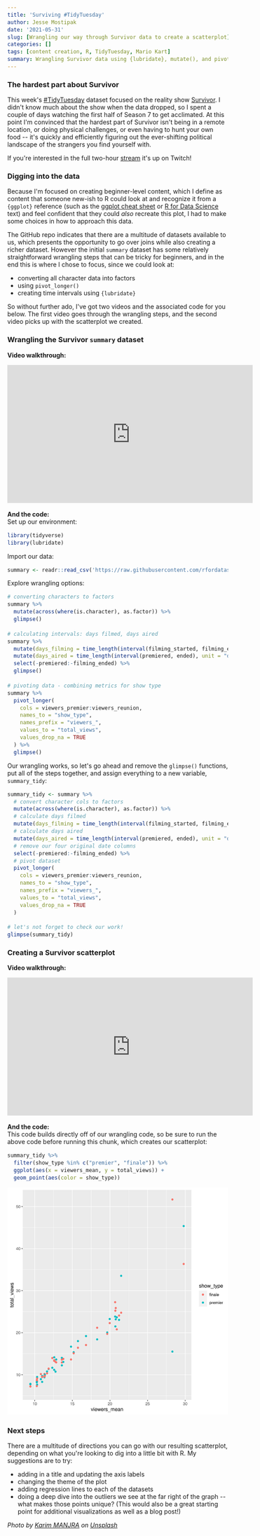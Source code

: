 ```yaml
---
title: 'Surviving #TidyTuesday'
author: Jesse Mostipak
date: '2021-05-31'
slug: [Wrangling our way through Survivor data to create a scatterplot]
categories: []
tags: [content creation, R, TidyTuesday, Mario Kart]
summary: Wrangling Survivor data using {lubridate}, mutate(), and pivot_longer(), and then creating our beginner-level scatterplot.
---
```

### The hardest part about Survivor
This week's [#TidyTuesday](https://github.com/rfordatascience/tidytuesday) dataset focused on the reality show [Survivor](https://en.wikipedia.org/wiki/Survivor_(American_TV_series)). 
I didn't know much about the show when the data dropped, so I spent a couple of days watching the first half of Season 7 to get acclimated. 
At this point I'm convinced that the hardest part of Survivor isn't being in a remote location, or doing physical challenges, or even having to hunt your own food -- it's quickly and efficiently figuring out the ever-shifting political landscape of the strangers you find yourself with. 

If you're interested in the full two-hour [stream](https://www.twitch.tv/videos/1041901196) it's up on Twitch!

### Digging into the data
Because I'm focused on creating beginner-level content, which I define as content that someone new-ish to R could look at and recognize it from a `{ggplot}` reference (such as the [ggplot cheat sheet](https://www.rstudio.com/resources/cheatsheets/) or [R for Data Science](https://r4ds.had.co.nz/) text) and feel confident that they could _also_ recreate this plot, I had to make some choices in how to approach this data.  

The GitHub repo indicates that there are a multitude of datasets available to us, which presents the opportunity to go over joins while also creating a richer dataset. 
However the initial `summary` dataset has some relatively straightforward wrangling steps that can be tricky for beginners, and in the end this is where I chose to focus, since we could look at:

* converting all character data into factors
* using `pivot_longer()` 
* creating time intervals using `{lubridate}`

So without further ado, I've got two videos and the associated code for you below. 
The first video goes through the wrangling steps, and the second video picks up with the scatterplot we created.  

### Wrangling the Survivor `summary` dataset
**Video walkthrough:**  
<iframe width="560" height="315" src="https://www.youtube.com/embed/OEweA4yVAuI" title="YouTube video player" frameborder="0" allow="accelerometer; autoplay; clipboard-write; encrypted-media; gyroscope; picture-in-picture" allowfullscreen></iframe>

**And the code:**  
Set up our environment:

```r
library(tidyverse)
library(lubridate)
```

Import our data:

```r
summary <- readr::read_csv('https://raw.githubusercontent.com/rfordatascience/tidytuesday/master/data/2021/2021-06-01/summary.csv')
```

Explore wrangling options:

```r
# converting characters to factors
summary %>% 
  mutate(across(where(is.character), as.factor)) %>% 
  glimpse()

# calculating intervals: days filmed, days aired
summary %>% 
  mutate(days_filming = time_length(interval(filming_started, filming_ended), unit = "day")) %>% 
  mutate(days_aired = time_length(interval(premiered, ended), unit = "day")) %>% 
  select(-premiered:-filming_ended) %>% 
  glimpse()

# pivoting data - combining metrics for show type
summary %>% 
  pivot_longer(
    cols = viewers_premier:viewers_reunion,
    names_to = "show_type",
    names_prefix = "viewers_",
    values_to = "total_views",
    values_drop_na = TRUE
  ) %>% 
  glimpse()
```

Our wrangling works, so let's go ahead and remove the `glimpse()` functions, put all of the steps together, and assign everything to a new variable, `summary_tidy`:

```r
summary_tidy <- summary %>% 
  # convert character cols to factors
  mutate(across(where(is.character), as.factor)) %>% 
  # calculate days filmed
  mutate(days_filming = time_length(interval(filming_started, filming_ended), unit = "day")) %>% 
  # calculate days aired
  mutate(days_aired = time_length(interval(premiered, ended), unit = "day")) %>% 
  # remove our four original date columns
  select(-premiered:-filming_ended) %>% 
  # pivot dataset
  pivot_longer(
    cols = viewers_premier:viewers_reunion,
    names_to = "show_type",
    names_prefix = "viewers_",
    values_to = "total_views",
    values_drop_na = TRUE
  ) 

# let's not forget to check our work!
glimpse(summary_tidy)
```


### Creating a Survivor scatterplot
**Video walkthrough:**  
<iframe width="560" height="315" src="https://www.youtube.com/embed/alUhgBXcRHo" title="YouTube video player" frameborder="0" allow="accelerometer; autoplay; clipboard-write; encrypted-media; gyroscope; picture-in-picture" allowfullscreen></iframe>

**And the code:**  
This code builds directly off of our wrangling code, so be sure to run the above code before running this chunk, which creates our scatterplot:

```r
summary_tidy %>% 
  filter(show_type %in% c("premier", "finale")) %>% 
  ggplot(aes(x = viewers_mean, y = total_views)) +
  geom_point(aes(color = show_type))
```

![Scatterplot showing the average viewers by total views for the show Survivor, broken out by show type (finale or premiere). We see a positive linear relationship for both show types, although there are outliers present for the finale and premiere starting at around 25 average viewers (scale of 25 is unknown - could be millions?)](images/survivor_scatterplot.png)

### Next steps
There are a multitude of directions you can go with our resulting scatterplot, depending on what you're looking to dig into a little bit with R. 
My suggestions are to try:  

* adding in a title and updating the axis labels
* changing the theme of the plot
* adding regression lines to each of the datasets
* doing a deep dive into the outliers we see at the far right of the graph -- what makes those points unique? (This would also be a great starting point for additional visualizations as well as a blog post!)

_Photo by <a href="https://unsplash.com/@karim_manjra?utm_source=unsplash&utm_medium=referral&utm_content=creditCopyText">Karim MANJRA</a> on <a href="https://unsplash.com/s/photos/survivor?utm_source=unsplash&utm_medium=referral&utm_content=creditCopyText">Unsplash</a>_
  
